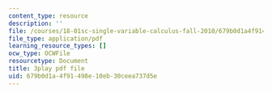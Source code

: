 ```yaml
---
content_type: resource
description: ''
file: /courses/18-01sc-single-variable-calculus-fall-2010/679b0d1a4f91498e10eb30ceea737d5e_9v25gg2qJYE.pdf
file_type: application/pdf
learning_resource_types: []
ocw_type: OCWFile
resourcetype: Document
title: 3play pdf file
uid: 679b0d1a-4f91-498e-10eb-30ceea737d5e
---
```

